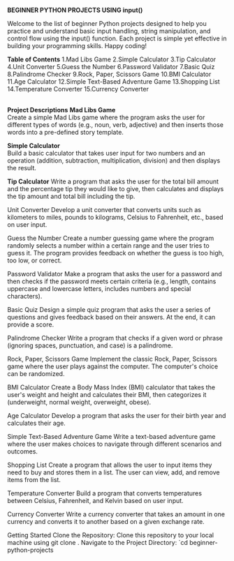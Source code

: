 **BEGINNER PYTHON PROJECTS USING input()**<br>

Welcome to the list of beginner Python projects designed to help you practice and understand basic input handling, string manipulation, and control flow using the input() function. Each project is simple yet effective in building your programming skills. Happy coding!<br>

**Table of Contents**
1.Mad Libs Game
2.Simple Calculator
3.Tip Calculator
4.Unit Converter
5.Guess the Number
6.Password Validator
7.Basic Quiz
8.Palindrome Checker
9.Rock, Paper, Scissors Game
10.BMI Calculator
11.Age Calculator
12.Simple Text-Based Adventure Game
13.Shopping List
14.Temperature Converter
15.Currency Converter<br><br>

**Project Descriptions**
**Mad Libs Game**<br>
Create a simple Mad Libs game where the program asks the user for different types of words (e.g., noun, verb, adjective) and then inserts those words into a pre-defined story template.<br>

**Simple Calculator**<br>
Build a basic calculator that takes user input for two numbers and an operation (addition, subtraction, multiplication, division) and then displays the result.<br>

**Tip Calculator**
Write a program that asks the user for the total bill amount and the percentage tip they would like to give, then calculates and displays the tip amount and total bill including the tip.

Unit Converter
Develop a unit converter that converts units such as kilometers to miles, pounds to kilograms, Celsius to Fahrenheit, etc., based on user input.

Guess the Number
Create a number guessing game where the program randomly selects a number within a certain range and the user tries to guess it. The program provides feedback on whether the guess is too high, too low, or correct.

Password Validator
Make a program that asks the user for a password and then checks if the password meets certain criteria (e.g., length, contains uppercase and lowercase letters, includes numbers and special characters).

Basic Quiz
Design a simple quiz program that asks the user a series of questions and gives feedback based on their answers. At the end, it can provide a score.

Palindrome Checker
Write a program that checks if a given word or phrase (ignoring spaces, punctuation, and case) is a palindrome.

Rock, Paper, Scissors Game
Implement the classic Rock, Paper, Scissors game where the user plays against the computer. The computer's choice can be randomized.

BMI Calculator
Create a Body Mass Index (BMI) calculator that takes the user's weight and height and calculates their BMI, then categorizes it (underweight, normal weight, overweight, obese).

Age Calculator
Develop a program that asks the user for their birth year and calculates their age.

Simple Text-Based Adventure Game
Write a text-based adventure game where the user makes choices to navigate through different scenarios and outcomes.

Shopping List
Create a program that allows the user to input items they need to buy and stores them in a list. The user can view, add, and remove items from the list.

Temperature Converter
Build a program that converts temperatures between Celsius, Fahrenheit, and Kelvin based on user input.

Currency Converter
Write a currency converter that takes an amount in one currency and converts it to another based on a given exchange rate.

Getting Started
Clone the Repository: Clone this repository to your local machine using git clone <repository-url>.
Navigate to the Project Directory: `cd beginner-python-projects


